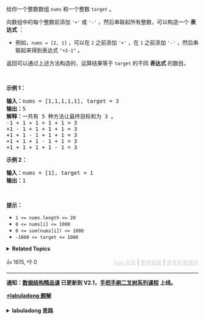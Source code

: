 <p>给你一个整数数组 <code>nums</code> 和一个整数 <code>target</code> 。</p>

<p>向数组中的每个整数前添加&nbsp;<code>'+'</code> 或 <code>'-'</code> ，然后串联起所有整数，可以构造一个 <strong>表达式</strong> ：</p>

<ul> 
 <li>例如，<code>nums = [2, 1]</code> ，可以在 <code>2</code> 之前添加 <code>'+'</code> ，在 <code>1</code> 之前添加 <code>'-'</code> ，然后串联起来得到表达式 <code>"+2-1"</code> 。</li> 
</ul>

<p>返回可以通过上述方法构造的、运算结果等于 <code>target</code> 的不同 <strong>表达式</strong> 的数目。</p>

<p>&nbsp;</p>

<p><strong>示例 1：</strong></p>

<pre>
<strong>输入：</strong>nums = [1,1,1,1,1], target = 3
<strong>输出：</strong>5
<strong>解释：</strong>一共有 5 种方法让最终目标和为 3 。
-1 + 1 + 1 + 1 + 1 = 3
+1 - 1 + 1 + 1 + 1 = 3
+1 + 1 - 1 + 1 + 1 = 3
+1 + 1 + 1 - 1 + 1 = 3
+1 + 1 + 1 + 1 - 1 = 3
</pre>

<p><strong>示例 2：</strong></p>

<pre>
<strong>输入：</strong>nums = [1], target = 1
<strong>输出：</strong>1
</pre>

<p>&nbsp;</p>

<p><strong>提示：</strong></p>

<ul> 
 <li><code>1 &lt;= nums.length &lt;= 20</code></li> 
 <li><code>0 &lt;= nums[i] &lt;= 1000</code></li> 
 <li><code>0 &lt;= sum(nums[i]) &lt;= 1000</code></li> 
 <li><code>-1000 &lt;= target &lt;= 1000</code></li> 
</ul>

<details><summary><strong>Related Topics</strong></summary>数组 | 动态规划 | 回溯</details><br>

<div>👍 1615, 👎 0<span style='float: right;'><span style='color: gray;'><a href='https://github.com/labuladong/fucking-algorithm/discussions/939' target='_blank' style='color: lightgray;text-decoration: underline;'>bug 反馈</a> | <a href='https://labuladong.gitee.io/article/fname.html?fname=jb插件简介' target='_blank' style='color: lightgray;text-decoration: underline;'>使用指南</a> | <a href='https://labuladong.github.io/algo/images/others/%E5%85%A8%E5%AE%B6%E6%A1%B6.jpg' target='_blank' style='color: lightgray;text-decoration: underline;'>更多配套插件</a></span></span></div>

<div id="labuladong"><hr>

**通知：[数据结构精品课](https://aep.h5.xeknow.com/s/1XJHEO) 已更新到 V2.1，[手把手刷二叉树系列课程](https://aep.xet.tech/s/3YGcq3) 上线。**



<p><strong><a href="https://labuladong.github.io/article/slug.html?slug=target-sum" target="_blank">⭐️labuladong 题解</a></strong></p>
<details><summary><strong>labuladong 思路</strong></summary>

## 基本思路

PS：这道题在[《算法小抄》](https://item.jd.com/12759911.html) 的第 207 页。

这题有多种解法，可以用回溯算法剪枝求解，也可以用转化成背包问题求解，这里用前者吧，容易理解一些，背包问题解法可以查看详细题解。

对于每一个 1，要么加正号，要么加负号，把所有情况穷举出来，即可计算结果。

**详细题解：[动态规划和回溯算法到底谁是谁爹？](https://labuladong.github.io/article/fname.html?fname=targetSum)**

**标签：[二维动态规划](https://mp.weixin.qq.com/mp/appmsgalbum?__biz=MzAxODQxMDM0Mw==&action=getalbum&album_id=2122017695998050308)，[动态规划](https://mp.weixin.qq.com/mp/appmsgalbum?__biz=MzAxODQxMDM0Mw==&action=getalbum&album_id=1318881141113536512)，[回溯算法](https://mp.weixin.qq.com/mp/appmsgalbum?__biz=MzAxODQxMDM0Mw==&action=getalbum&album_id=2122002916411604996)，[背包问题](https://mp.weixin.qq.com/mp/appmsgalbum?__biz=MzAxODQxMDM0Mw==&action=getalbum&album_id=2122018870755491844)**

## 解法代码

提示：🟢 标记的是我写的解法代码，🤖 标记的是 chatGPT 翻译的多语言解法代码。如有错误，可以 [点这里](https://github.com/labuladong/fucking-algorithm/issues/1113) 反馈和修正。

<div class="tab-panel"><div class="tab-nav">
<button data-tab-item="cpp" class="tab-nav-button btn " data-tab-group="default" onclick="switchTab(this)">cpp🤖</button>

<button data-tab-item="python" class="tab-nav-button btn " data-tab-group="default" onclick="switchTab(this)">python🤖</button>

<button data-tab-item="java" class="tab-nav-button btn active" data-tab-group="default" onclick="switchTab(this)">java🟢</button>

<button data-tab-item="go" class="tab-nav-button btn " data-tab-group="default" onclick="switchTab(this)">go🤖</button>

<button data-tab-item="javascript" class="tab-nav-button btn " data-tab-group="default" onclick="switchTab(this)">javascript🤖</button>
</div><div class="tab-content">
<div data-tab-item="cpp" class="tab-item " data-tab-group="default"><div class="highlight">

```cpp
// 注意：cpp 代码由 chatGPT🤖 根据我的 java 代码翻译，旨在帮助不同背景的读者理解算法逻辑。
// 本代码已经通过力扣的测试用例，应该可直接成功提交。

class Solution {
public:
    int findTargetSumWays(vector<int>& nums, int target) {
        if (nums.empty()) return 0;
        return dp(nums, 0, target);
    }

    // 备忘录
    unordered_map<string, int> memo;

    int dp(vector<int>& nums, int i, int remain) {
        // base case
        if (i == nums.size()) {
            if (remain == 0) return 1;
            return 0;
        }
        // 把它俩转成字符串才能作为哈希表的键
        string key = to_string(i) + "," + to_string(remain);
        // 避免重复计算
        if (memo.count(key)) {
            return memo[key];
        }
        // 还是穷举
        int result = dp(nums, i + 1, remain - nums[i]) + dp(nums, i + 1, remain + nums[i]);
        // 记入备忘录
        memo[key] = result;
        return result;
    }
};
```

</div></div>

<div data-tab-item="python" class="tab-item " data-tab-group="default"><div class="highlight">

```python
# 注意：python 代码由 chatGPT🤖 根据我的 java 代码翻译，旨在帮助不同背景的读者理解算法逻辑。
# 本代码已经通过力扣的测试用例，应该可直接成功提交。

class Solution:
    def findTargetSumWays(self, nums: List[int], target: int) -> int:
        if len(nums) == 0: return 0
        # 调用备忘录函数
        return self.dp(nums, 0, target, {})

    def dp(self, nums, i, remain, memo): 
        # base case
        if i == len(nums):
            if remain == 0: return 1
            return 0
        # 把它俩转成字符串才能作为哈希表的键
        key = str(i) + "," + str(remain)
        # 避免重复计算
        if key in memo:
            return memo[key]
        # 还是穷举
        result = self.dp(nums, i + 1, remain - nums[i], memo) + self.dp(nums, i + 1, remain + nums[i], memo)
        # 记入备忘录
        memo[key] = result
        return result
```

</div></div>

<div data-tab-item="java" class="tab-item active" data-tab-group="default"><div class="highlight">

```java
class Solution {
    public int findTargetSumWays(int[] nums, int target) {
        if (nums.length == 0) return 0;
        return dp(nums, 0, target);
    }

    // 备忘录
    HashMap<String, Integer> memo = new HashMap<>();

    int dp(int[] nums, int i, int remain) {
        // base case
        if (i == nums.length) {
            if (remain == 0) return 1;
            return 0;
        }
        // 把它俩转成字符串才能作为哈希表的键
        String key = i + "," + remain;
        // 避免重复计算
        if (memo.containsKey(key)) {
            return memo.get(key);
        }
        // 还是穷举
        int result = dp(nums, i + 1, remain - nums[i]) + dp(nums, i + 1, remain + nums[i]);
        // 记入备忘录
        memo.put(key, result);
        return result;
    }
}
```

</div></div>

<div data-tab-item="go" class="tab-item " data-tab-group="default"><div class="highlight">

```go
// 注意：go 代码由 chatGPT🤖 根据我的 java 代码翻译，旨在帮助不同背景的读者理解算法逻辑。
// 本代码已经通过力扣的测试用例，应该可直接成功提交。

func findTargetSumWays(nums []int, target int) int {
    // 如果nums为空，则直接返回0
    if len(nums) == 0 {
        return 0
    }
    // 定义备忘录
    memo := make(map[string]int)
    // 调用DP函数
    return dp(nums, 0, target, memo)
}

func dp(nums []int, i, remain int, memo map[string]int) int {
    // base case
    if i == len(nums) {
        if remain == 0 {
            return 1
        }
        return 0
    }
    // 把它俩转成字符串才能作为哈希表的键
    key := strconv.Itoa(i) + "," + strconv.Itoa(remain)
    // 避免重复计算
    if val, ok := memo[key]; ok {
        return val
    }
    // 还是穷举
    result := dp(nums, i+1, remain-nums[i], memo) + dp(nums, i+1, remain+nums[i], memo)
    // 记入备忘录
    memo[key] = result
    return result
}
```

</div></div>

<div data-tab-item="javascript" class="tab-item " data-tab-group="default"><div class="highlight">

```javascript
// 注意：javascript 代码由 chatGPT🤖 根据我的 java 代码翻译，旨在帮助不同背景的读者理解算法逻辑。
// 本代码还未经过力扣测试，仅供参考，如有疑惑，可以参照我写的 java 代码对比查看。

// 传入一个整数数组和目标值target，求有多少种方法使得数组中的元素之和为target，每个元素可以选择加或者减
var findTargetSumWays = function (nums, target) {
  // 数组长度为0直接返回0
  if (nums.length === 0) return 0;

  // 备忘录哈希表，记录已经计算过的子问题的结果，避免重复计算
  const memo = new Map();

  // 递归函数
  const dp = (nums, i, remain) => {
    // 如果已经遍历到了数组的末尾，判断remain是否等于0，如果等于0则返回1，否则返回0
    if (i === nums.length) {
      if (remain === 0) return 1;
      return 0;
    }

    // 用i和remain作为键，判断是否已经计算过这个子问题，如果已经计算，则直接返回结果，否则继续计算
    const key = i + "," + remain;

    if (memo.has(key)) {
      return memo.get(key);
    }

    // 分别递归计算加上和减去当前元素后能够得到目标值的方案数量，相加得到当前子问题的解
    const result =
      dp(nums, i + 1, remain - nums[i]) + dp(nums, i + 1, remain + nums[i]);

    // 把计算结果存入备忘录
    memo.set(key, result);

    // 返回当前子问题的解
    return result;
  };

  // 从0开始遍历数组，计算从每个索引开始的子问题，最终得到问题的解
  return dp(nums, 0, target);
};
```

</div></div>
</div></div>

**类似题目**：
  - [剑指 Offer II 102. 加减的目标值 🟠](/problems/YaVDxD)

</details>
</div>



